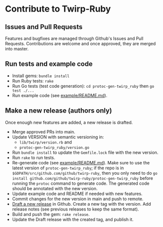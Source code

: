 # Contribute to Twirp-Ruby

## Issues and Pull Requests

Features and bugfixes are managed through Github's Issues and Pull Requests. Contributions are welcome and once approved, they are merged into master.

## Run tests and example code

 * Install gems: `bundle install`
 * Run Ruby tests: `rake`
 * Run Go tests (test code generation): `cd protoc-gen-twirp_ruby` then `go test ./...`
 * Run example code (see [example/README.md](example/README.md)).

## Make a new release (authors only)

Once enough new features are added, a new release is drafted.

 * Merge approved PRs into main.
 * Update VERSION with semantic versioning in:
   * `lib/twirp/version.rb` and
   * `protoc-gen-twirp_ruby/version.go`
 * Run `bundle install` to update the `Gemfile.lock` file with the new version.
 * Run `rake` to run tests.
 * Re-generate code (see [example/README.md](example/README.md)). Make sure to use the latest version of `protoc-gen-twirp_ruby`; if the repo is in `$GOPATH/src/github.com/github/twirp-ruby`, then you only need to do `go install github.com/github/twirp-ruby/protoc-gen-twirp_ruby` before running the `protoc` command to generate code. The generated code should be annotated with the new version.
 * Update example code and README if needed with new features.
 * Commit changes for the new version in main and push to remote.
 * [Draft a new release](https://github.com/github/twirp-ruby/releases) in Github. Create a new tag with the version. Add release notes (see previous releases to keep the same format).
 * Build and push the gem: `rake release`.
 * Update the Draft release with the created tag, and publish it.
